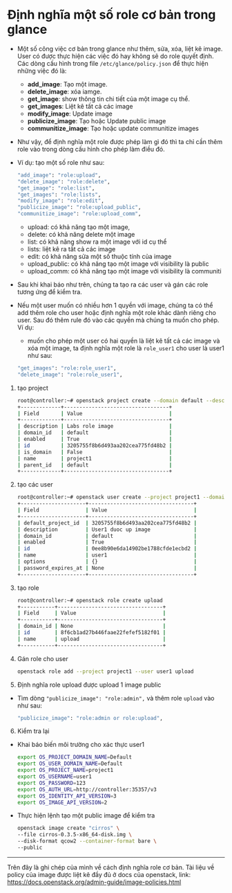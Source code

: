 # Định nghĩa một số role cơ bản trong glance

- Một số công việc cơ bản trong glance như thêm, sửa, xóa, liệt kê image. User có được thực hiện các việc đó hay không sẽ do role quyết định. Các dòng cấu hình trong file `/etc/glance/policy.json` để thực hiện những việc đó là:
	- **add_image**: Tạo một image.
	- **delete_image**: xóa iamge.
	- **get_image**: show thông tin chi tiết của một image cụ thể.
	- **get_images**: Liệt kê tất cả các image
	- **modify_image**: Update image
	- **publicize_image**: Tạo hoặc Update public image
	- **communitize_image**: Tạo hoặc update communitize images

- Như vậy, để định nghĩa một role được phép làm gì đó thì ta chỉ cần thêm role vào trong dòng cấu hình cho phép làm điều đó.
- Ví dụ: tạo một số role như sau:
	```sh
	"add_image": "role:upload", 
    "delete_image": "role:delete", 
    "get_image": "role:list", 
    "get_images": "role:lists",
    "modify_image": "role:edit",
    "publicize_image": "role:upload_public",
    "communitize_image": "role:upload_comm",
	```

	- upload: có khả năng tạo một image, 
	- delete: có khả năng delete một image
	- list: có khả năng show ra một image với id cụ thể
	- lists: liệt kê ra tất cả các image
	- edit: có khả năng sửa một số thuộc tính của image
	- upload_public: có khả năng tạo một image với visibility là public
	- upload_comm: có khả năng tạo một image với visibility là communiti
- Sau khi khai báo như trên, chúng ta tạo ra các user và gán các role tương ứng để kiểm tra.
- Nếu một user muốn có nhiều hơn 1 quyền với image, chúng ta có thể add thêm role cho user hoặc định nghĩa một role khác dành riêng cho user. Sau đó thêm rule đó vào các quyền mà chúng ta muốn cho phép. Ví dụ:
	- muốn cho phép một user có hai quyền là liệt kê tất cả các image và xóa một image, ta định nghĩa một role là `role_user1` cho user là user1 như sau:
	```sh
	"get_images": "role:role_user1",
	"delete_image": "role:role_user1",
	```

1. tạo project
	```sh
	root@controller:~# openstack project create --domain default --description "Labs role image" project1
	+-------------+----------------------------------+
	| Field       | Value                            |
	+-------------+----------------------------------+
	| description | Labs role image                  |
	| domain_id   | default                          |
	| enabled     | True                             |
	| id          | 3205755f8b6d493aa202cea775fd48b2 |
	| is_domain   | False                            |
	| name        | project1                         |
	| parent_id   | default                          |
	+-------------+----------------------------------+
	```

2. tạo các user
	```sh
	root@controller:~# openstack user create --project project1 --domain default --password 123 --description "User1 duoc up image" user1
	+---------------------+----------------------------------+
	| Field               | Value                            |
	+---------------------+----------------------------------+
	| default_project_id  | 3205755f8b6d493aa202cea775fd48b2 |
	| description         | User1 duoc up image              |
	| domain_id           | default                          |
	| enabled             | True                             |
	| id                  | 0ee8b90e6da14902be1788cfde1ecbd2 |
	| name                | user1                            |
	| options             | {}                               |
	| password_expires_at | None                             |
	+---------------------+----------------------------------+
	```

3. tạo role
	```sh
	root@controller:~# openstack role create upload
	+-----------+----------------------------------+
	| Field     | Value                            |
	+-----------+----------------------------------+
	| domain_id | None                             |
	| id        | 8f6cb1ad27b446faae22fefef5182f01 |
	| name      | upload                           |
	+-----------+----------------------------------+
	```

4. Gán role cho user
	```sh
	openstack role add --project project1 --user user1 upload
	```

5. Định nghĩa role upload được upload 1 image public
- Tìm dòng `"publicize_image": "role:admin",` và thêm role `upload` vào như sau:
	```sh
	"publicize_image": "role:admin or role:upload",
	```

6. Kiểm tra lại
- Khai báo biến môi trường cho xác thực user1

	```sh
	export OS_PROJECT_DOMAIN_NAME=Default
	export OS_USER_DOMAIN_NAME=Default
	export OS_PROJECT_NAME=project1
	export OS_USERNAME=user1
	export OS_PASSWORD=123
	export OS_AUTH_URL=http://controller:35357/v3
	export OS_IDENTITY_API_VERSION=3
	export OS_IMAGE_API_VERSION=2
	```

- Thực hiện lệnh tạo một public image để kiểm tra
	```sh
	openstack image create "cirros" \
 	--file cirros-0.3.5-x86_64-disk.img \
 	--disk-format qcow2 --container-format bare \
 	--public
 	```
---
Trên đây là ghi chép của mình về cách định nghĩa role cơ bản. Tài liệu về policy của image được liệt kê đầy đủ ở docs của openstack, link: https://docs.openstack.org/admin-guide/image-policies.html